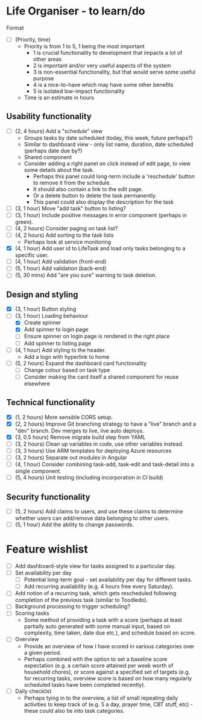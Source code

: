 # Life Organiser - to learn/do

Format 
- [ ] (Priority, time)
	- Priority is from 1 to 5, 1 being the most important
		- 1 is crucial functionality to development that impacts a lot of other areas
		- 2 is important and/or very useful aspects of the system
		- 3 is non-essential functionality, but that would serve some useful purpose
		- 4 is a nice-to-have which may have some other benefits
		- 5 is isolated low-impact functionality
	- Time is an estimate in hours

## Usability functionality

- [ ] (2, 4 hours) Add a "schedule" view
	- Groups tasks by date scheduled (today, this week, future perhaps?)
	- Similar to dashboard view - only list name, duration, date scheduled (perhaps date due by?)
	- Shared component
	- Consider adding a right panel on click instead of edit page, to view some details about the task.
		- Perhaps this panel could long-term include a 'reschedule' button to remove it from the schedule.
		- It should also contain a link to the edit page.
		- Or a delete button to delete the task permanently.
		- This panel could also display the description for the task
- [ ] (3, 1 hour) Move "add task" button to listing?
- [ ] (3, 1 hour) Include positive messages in error component (perhaps in green).
- [ ] (4, 2 hours) Consider paging on task list?
- [ ] (4, 2 hours) Add sorting to the task lists
	- Perhaps look at service monitoring
- [X] (4, 1 hour) Add user id to LifeTask and load only tasks belonging to a specific user.
- [ ] (4, 1 hour) Add validation (front-end)
- [ ] (5, 1 hour) Add validation (back-end)
- [ ] (5, 30 mins) Add "are you sure" warning to task deletion.

## Design and styling

- [X] (3, 1 hour) Button styling
- [ ] (3, 1 hour) Loading behaviour
	- [X] Create spinner
	- [X] Add spinner to login page
	- [ ] Ensure spinner on login page is rendered in the right place
	- [ ] Add spinner to listing page
- [ ] (4, 1 hour) Add styling to the header.
	- Add a logo with hyperlink to home
- [ ] (5, 2 hours) Expand the dashboard card functionality
	- [ ] Change colour based on task type
	- [ ] Consider making the card itself a shared component for reuse elsewhere

## Technical functionality

- [X] (1, 2 hours) More sensible CORS setup.
- [X] (2, 2 hours) Improve Git branching strategy to have a "live" branch and a "dev" branch. Dev merges to live, live auto deploys.
- [X] (3, 0.5 hours) Remove migrate build step from YAML
- [ ] (3, 2 hours) Clean up variables in code, use other variables instead.
- [ ] (3, 3 hours) Use ARM templates for deploying Azure resources
- [ ] (3, 2 hours) Separate out modules in Angular
- [ ] (4, 1 hour) Consider combining task-add, task-edit and task-detail into a single component.
- [ ] (5, 4 hours) Unit testing (including incorporation in CI build)

## Security functionality

- [ ] (5, 2 hours) Add claims to users, and use these claims to determine whether users can add/remove data belonging to other users.
- [ ] (5, 1 hour) Add the ability to change passwords.

# Feature wishlist

- [ ] Add dashboard-style view for tasks assigned to a particular day.
- [ ] Set availability per day
	- [ ] Potential long-term goal - set availability per day for different tasks.
	- [ ] Add recurring availability (e.g. 4 hours free every Saturday).
- [ ] Add notion of a recurring task, which gets rescheduled following completion of the previous task (similar to Toodledo).
- [ ] Background processing to trigger scheduling?
- [ ] Scoring tasks
	- Some method of providing a task with a score (perhaps at least partially auto generated with some manual input, based on complexity, time taken, date due etc.), and schedule based on score.
- [ ] Overview
	- Provide an overview of how I have scored in various categories over a given period. 
	- Perhaps combined with the option to set a baseline score expectation (e.g. a certain score attained per week worth of household chores), or score against a specified set of targets (e.g. for recurring tasks, overview score is based on how many regularly scheduled tasks have been completed recently).
- [ ] Daily checklist
	- Perhaps tying in to the overview, a list of small repeating daily activities to keep track of (e.g. 5 a day, prayer time, CBT stuff, etc) - these could also tie into task categories.
